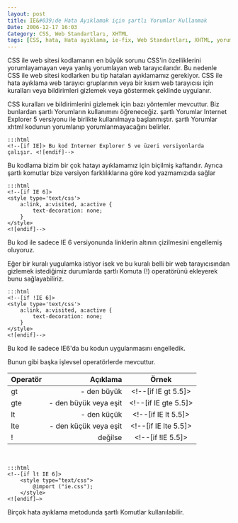 ```yaml
---
layout: post
title: IE&#039;de Hata Ayıklamak için şartlı Yorumlar Kullanmak
Date: 2006-12-17 16:03
Category: CSS, Web Standartları, XHTML
tags: [CSS, hata, Hata ayıklama, ie-fix, Web Standartları, XHTML, yorum]
---
```


CSS ile web sitesi kodlamanın en büyük sorunu CSS'in özelliklerini
yorumlayamayan veya yanlış yorumlayan web tarayıcılarıdır. Bu nedenle
CSS ile web sitesi kodlarken bu tip hataları ayıklamamız gerekiyor. CSS
ile hata ayıklama web tarayıcı gruplarının veya bir kısım web tarayıcısı
için kuralları veya bildirimleri gizlemek veya göstermek şeklinde
uygulanır.

CSS kuralları ve bildirimlerini gizlemek için bazı yöntemler mevcuttur.
Biz bunlardan şartlı Yorumların kullanımını öğreneceğiz. şartlı Yorumlar
Internet Explorer 5 versiyonu ile birlikte kullanılmaya başlanmıştır.
şartlı Yorumlar xhtml kodunun yorumlanıp yorumlanmayacağını belirler.

	:::html
	<!--[if IE]> Bu kod Interner Explorer 5 ve üzeri versiyonlarda çalışır. <![endif]-->

Bu kodlama bizim bir çok hatayı ayıklamamız için biçilmiş kaftandır.
Ayrıca şartlı komutlar bize versiyon farklılıklarına göre kod
yazmamızıda sağlar

	:::html
	<!--[if IE 6]>
	<style type='text/css'>
		a:link, a:visited, a:active {
			text-decoration: none;
		}
	</style>
	<![endif]-->

Bu kod ile sadece IE 6 versiyonunda linklerin altının çizilmesini
engellemiş oluyoruz.

Eğer bir kuralı yugulamka istiyor isek ve bu kuralı belli bir web
tarayıcısından gizlemek istediğimiz durumlarda şartlı Komuta (!)
operatörünü ekleyerek bunu sağlayabiliriz.

	:::html
	<!--[if !IE 6]>
	<style type='text/css'>
		a:link, a:visited, a:active {
			text-decoration: none;
		}
	</style>
	<![endif]-->

Bu kod ile sadece IE6'da bu kodun uygulanmasını engelledik.

Bunun gibi başka işlevsel operatörlerde mevcuttur.

 | Operatör   | Açıklama                | Örnek					  |
 | :----------| -----------------------:|:-----------------------:|
 | gt         | - den büyük             | <!--[if IE gt 5.5]>	  |
 | gte        | - den büyük veya eşit   | <!--[if IE gte 5.5]>	  |
 | lt         | - den küçük             | <!--[if IE lt 5.5]>	  |
 | lte        | - den küçük veya eşit   | <!--[if IE lte 5.5]>	  |
 | !          | değilse                 | <!--[if !IE 5.5]>		  |

 

	:::html
	<!--[if lt IE 6]>
		<style type="text/css">
			@import ("ie.css");
		</style>
	<![endif]–>


Birçok hata ayıklama metodunda şartlı Komutlar kullanılabilir.

